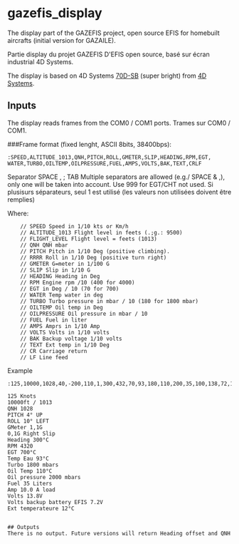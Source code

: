# gazefis_display
The display part of the GAZEFIS project, open source EFIS for homebuilt aircrafts (initial version for GAZAILE).

Partie display du projet GAZEFIS D'EFIS open source, basé sur écran industrial 4D Systems.

The display is based on 4D Systems [70D-SB](https://4dsystems.com.au/products/4d-intelligent-hmi-display-modules/gen4-ulcd-70d-sb) (super bright) from [4D Systems](https://4dsystems.com.au).

## Inputs

The display reads frames from the COM0 / COM1 ports. Trames sur COM0 / COM1.

###Frame format (fixed lenght, ASCII 8bits, 38400bps):
```
:SPEED,ALTITUDE_1013,QNH,PITCH,ROLL,GMETER,SLIP,HEADING,RPM,EGT,
WATER,TURBO,OILTEMP,OILPRESSURE,FUEL,AMPS,VOLTS,BAK,TEXT,CRLF
```

Separator SPACE , ; TAB
Multiple separators are allowed (e.g./ SPACE & ,), only one will be taken into account. Use 999 for EGT/CHT not used.
Si plusisurs séparateurs, seul 1 est utilisé (les valeurs non utilisées doivent être remplies)

Where:
```
    // SPEED Speed in 1/10 kts or Km/h
    // ALTITUDE_1013 Flight level in feets (.;g.: 9500)
    // FLIGHT_LEVEL Flight level = feets (1013)
    // QNH QNH mbar
    // PITCH Pitch in 1/10 Deg (positive climbing). 
    // RRRR Roll in 1/10 Deg (positive turn right)
    // GMETER G=meter in 1/100 G
    // SLIP Slip in 1/10 G
    // HEADING Heading in Deg
    // RPM Engine rpm /10 (400 for 4000)
    // EGT in Deg / 10 (70 for 700)
    // WATER Temp water in deg
    // TURBO Turbo pressure in mbar / 10 (180 for 1800 mbar)
    // OILTEMP Oil temp in Deg
    // OILPRESSURE Oil pressure in mbar / 10
    // FUEL Fuel in liter
    // AMPS Amprs in 1/10 Amp
    // VOLTS Volts in 1/10 volts
    // BAK Backup voltage 1/10 volts
    // TEXT Ext temp in 1/10 Deg
    // CR Carriage return
    // LF Line feed
```

Example
```
:125,10000,1028,40,-200,110,1,300,432,70,93,180,110,200,35,100,138,72,12CRLF

125 Knots
10000ft / 1013
QNH 1028
PITCH 4° UP
ROLL 10° LEFT
GMeter 1,1G
0,1G Right Slip
Heading 300°C
RPM 4320
EGT 700°C
Temp Eau 93°C
Turbo 1800 mbars
Oil Temp 110°C
Oil pressure 2000 mbars
Fuel 35 Liters
Amp 10.0 A load
Volts 13.8V
Volts backup battery EFIS 7.2V
Ext temperateure 12°C


## Outputs
There is no output. Future versions will return Heading offset and QNH 
